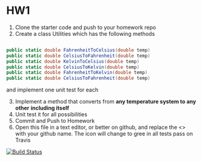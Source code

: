 # HW1

1. Clone the starter code and push to your homework repo
2. Create a class Utilities which has the following methods

```csharp

public static double FahrenheitToCelsius(double temp)
public static double CelsiusToFahrenheit(double temp)
public static double KelvinToCelsius(double temp)
public static double CelsiusToKelvin(double temp) 
public static double FahrenheitToKelvin(double temp) 
public static double CelsiusToFahrenheit(double temp)

```
and implement one unit test for each


3. Implement a method that converts from __any temperature system to any other__ **including itself**
4. Unit test it for all possibilities
5. Commit and Push to Homework
6. Open this file in a text editor, or better on github, and replace the <> with your github name. The icon will change to gree in all tests pass on Travis

[![Build Status](https://travis-ci.org/MCO368-1/hw1-yonirobinson1.svg?branch=master)](https://travis-ci.org/MCO368-1/hw1-yonirobinson1)
